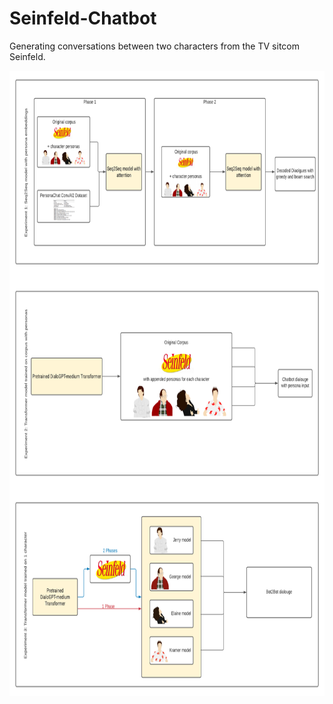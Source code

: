 # Seinfeld-Chatbot
Generating conversations between two characters from the TV sitcom Seinfeld.

<img height="1000" src="https://github.com/akuz91/Seinfeld-Chatbot/blob/main/flowchart.png" />
